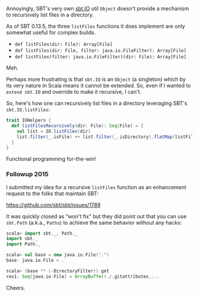 Annoyingly, SBT's very own [sbt.IO](http://www.scala-sbt.org/0.13.5/api/index.html#sbt.IO$) util `Object` doesn't provide a mechanism to recursively list files in a directory.

As of SBT 0.13.5, the three `listFiles` functions it does implement are only somewhat useful for complex builds.

* `def listFiles(dir: File): Array[File]`
* `def listFiles(dir: File, filter: java.io.FileFilter): Array[File]`
* `def listFiles(filter: java.io.FileFilter)(dir: File): Array[File]`

Meh.

Perhaps more frustrating is that `sbt.IO` is an `Object` (a singleton) which by its very nature in Scala means it cannot be extended.  So, even if I wanted to `extend sbt.IO` and override to make it recursive, I can't. 

So, here's how one can recursively list files in a directory leveraging SBT's `sbt.IO.listFiles`:

```scala
trait IOHelpers {
  def listFilesRecursively(dir: File): Seq[File] = {
    val list = IO.listFiles(dir)
    list.filter(_.isFile) ++ list.filter(_.isDirectory).flatMap(listFilesRecursively)
  }
}
```

Functional programming for-the-win!

### Followup 2015

I submitted my idea for a recursive `listFiles` function as an enhancement request to the folks that maintain SBT:

https://github.com/sbt/sbt/issues/1789

It was quickly closed as "won't fix" but they did point out that you can use `sbt.Path` (a.k.a., `Paths`) to achieve the same behavior without any hacks:

```scala
scala> import sbt._, Path._
import sbt._
import Path._

scala> val base = new java.io.File(".")
base: java.io.File = .

scala> (base ** (-DirectoryFilter)).get
res1: Seq[java.io.File] = ArrayBuffer(./.gitattributes,...
```

Cheers.
